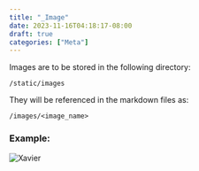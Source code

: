 ```yaml
---
title: "_Image"
date: 2023-11-16T04:18:17-08:00
draft: true
categories: ["Meta"]
---
```


Images are to be stored in the following directory:

```
/static/images
```

They will be referenced in the markdown files as:

```
/images/<image_name>
```

### Example:

![Xavier](/notes/attachments/images/xavier.jpg)
